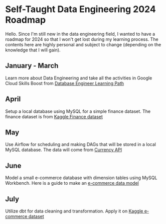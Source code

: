 # Self-Taught Data Engineering 2024 Roadmap
Hello. Since I'm still new in the data engineering field, I wanted to have a roadmap for 2024 so that I won't get lost during my learning process. The contents here are highly personal and subject to change (depending on the knowledge that I will gain).

## January - March
Learn more about Data Engineering and take all the activities in Google Cloud Skills Boost from [Database Engineer Learning Path](https://www.cloudskillsboost.google/paths/22)

## April
Setup a local database using MySQL for a simple finance dataset. The finance dataset is from [Kaggle Finance dataset](https://www.kaggle.com/datasets/creepycrap/finance-dataset)

## May
Use Airflow for scheduling and making DAGs that will be stored in a local MySQL database. The data will come from [Currency API](https://github.com/fawazahmed0/currency-api)

## June
Model a small e-commerce database with dimension tables using MySQL Workbench. Here is a guide to make an [e-commerce data model](https://fabric.inc/blog/commerce/ecommerce-data-model)

## July
Utilize dbt for data cleaning and transformation. Apply it on [Kaggle e-commerce dataset](https://www.kaggle.com/datasets/carrie1/ecommerce-data)
